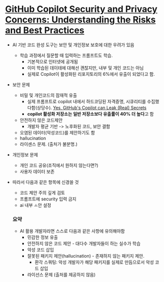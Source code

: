 # [GitHub Copilot Security and Privacy Concerns: Understanding the Risks and Best Practices](https://blog.gitguardian.com/github-copilot-security-and-privacy/)

- AI 기반 코드 완성 도구는 보안 및 개인정보 보호에 대한 우려가 있음
  - 학습 과정에서 질문할 때 입력하는 프롬프트도 학습.
    - 기본적으로 인터넷에 공개됨
    - 이미 학습된 데이테에 대해선 괜찮지만, 내부 및 개인 코드는 아님
    - 실제로 Copilot이 활성화된 리포지토리의 6%에서 유출이 되었다고 함.
- 보안 문제
  - 비밀 및 개인코드의 잠재적 유출
    - 실제 프롬프트로 copilot 내에서 하드코딩된 자격증명, 시큐리티를 수집했다함(상당수). [Yes, GitHub's Copilot can Leak (Real) Secrets](https://blog.gitguardian.com/yes-github-copilot-can-leak-secrets/)
    - **copilot 활성화 저장소는 일반 저장소보다 유출률이 40% 더 높다**고 함
  - 안전하지 않은 코드제안
    - 개발자 평균 기반 -> 노후화된 코드, 보안 결함
  - 오염된 데이터(악성코드)를 제안하기도 함
  - hallucination
  - 라이센스 문제. (출처가 불분명.)
- 개인정보 문제
  - 개인 코드 공유(조직에서 원하지 않는다면?)
  - 사용자 데이터 보존
- 따라서 다음과 같은 항목에 신경쓸 것
  - 코드 제안 주의 깊게 검토
  - 프롬프트에 security 입력 금지
  - ai 내부 ㅗ안 설정
  
   
  ### 요약
  - AI 활용 개발자라면 스스로 다음과 같은 사항에 유의해야함
      - 민감한 정보 유출
      - 안전하지 않은 코드 제안 - 대다수 개발자들이 하는 실수가 학습
      - 악성 코드 삽입
      - 잘못된 패키지 제안(hallucination) - 존재하지 않는 패키지 제안.
        - 환각 스쿼팅: 악성 개발자가 해당 패키지를 실제로 만듬으로서 악성 코드 삽입
      - 라이선스 문제 (출처를 제공하지 않음)
